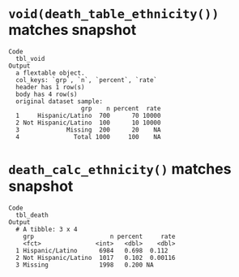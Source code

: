 # `void(death_table_ethnicity())` matches snapshot

    Code
      tbl_void
    Output
      a flextable object.
      col_keys: `grp`, `n`, `percent`, `rate` 
      header has 1 row(s) 
      body has 4 row(s) 
      original dataset sample: 
                        grp    n percent  rate
      1     Hispanic/Latino  700      70 10000
      2 Not Hispanic/Latino  100      10 10000
      3             Missing  200      20    NA
      4               Total 1000     100    NA

# `death_calc_ethnicity()` matches snapshot

    Code
      tbl_death
    Output
      # A tibble: 3 x 4
        grp                     n percent     rate
        <fct>               <int>   <dbl>    <dbl>
      1 Hispanic/Latino      6984   0.698  0.112  
      2 Not Hispanic/Latino  1017   0.102  0.00116
      3 Missing              1998   0.200 NA      

